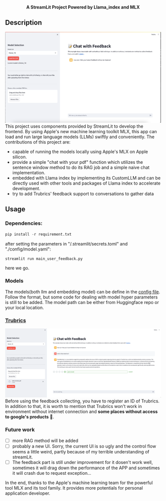 <p style="text-align: center;"><b>A StreamLit Project Powered by Llama_index and MLX</b></p>

## Description

![app](./app.png)
This project uses components provided by StreamLit to develop the frontend. By using Apple's 
new machine learning toolkit MLX, this app can load and run large language models (LLMs) swiftly and 
conveniently. The contributions of this project are:

- capable of running the models locally using Apple's MLX on Apple silicon.
- provide a simple "chat with your pdf" function which utilizes the sentence window method to do its RAG job
and a simple naive chat implementation.
- embedded with Llama index by implementing its CustomLLM and can be directly used with other tools and 
packages of Llama index to accelerate development.
- try to add Trubrics' feedback support to conversations to gather data


## Usage

### Dependencies:
```python
pip install -r requirement.txt
```
after setting the parameters in "/.streamlit/secrets.toml" and "./config/model.yaml":

```python
streamlit run main_user_feedback.py
```
here we go.
### Models

The models(both llm and embedding model) can be define in the [config file](./config/model.yaml). 
Follow the format, 
but some code for dealing with model hyper parameters is still to be added. The model 
path can be either from Huggingface repo or your local location.

### [Trubrics]( https://trubrics.streamlit.app/)
![feedback](feedback.png)
Before using the feedback collecting, you have to register an ID of Trubrics. In addition to that,
it is worth to mention that Trubrics won't work in environment without internet connection and 
**some places without access to google's products** :dog:.

### Future work

- [ ] more RAG method will be added
- [ ] probably a new UI. Sorry, the current UI is so ugly and the control flow seems a little weird,
partly because of my terrible understanding of streamLit.
- [ ] The feedback part is still under improvement for it dosen't work well, sometimes it will drag down 
the performance of the APP and sometimes it will crash due to request exception...

In the end, thanks to the Apple's machine learning team for the powerful tool MLX and its tool family.
It provides more potentials for personal application developer.
